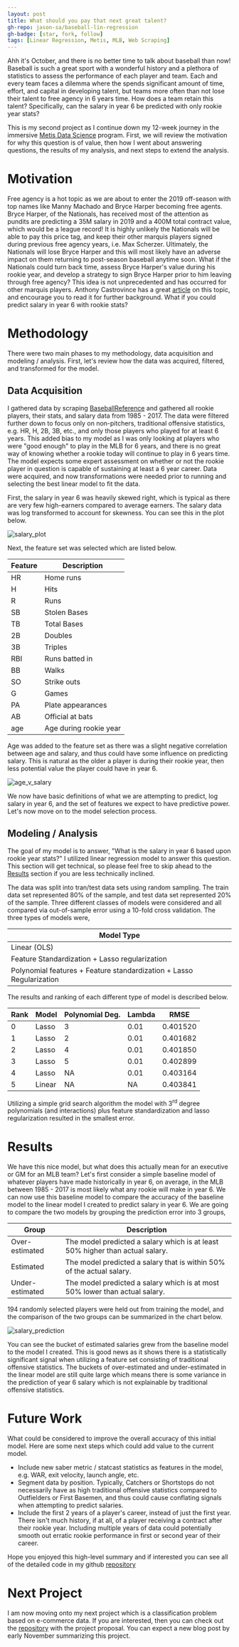 ```yaml
---
layout: post
title: What should you pay that next great talent?
gh-repo: jason-sa/baseball-lin-regression
gh-badge: [star, fork, follow]
tags: [Linear Regression, Metis, MLB, Web Scraping]
---
```


Ahh it's October, and there is no better time to talk about baseball than now! Baseball is such a great sport with a wonderful history and a plethora of statistics to assess the performance of each player and team. Each and every team faces a dilemma where the spends significant amount of time, effort, and capital in developing talent, but teams more often than not lose their talent to free agency in 6 years time. How does a team retain this talent? Specifically, can the salary in year 6 be predicted with only rookie year stats?

<!-- I decided to tackle a fundamental question related to baseball, how do you keep your top talent longer? -->

<!-- The current [CBA](http://m.mlb.com/glossary/transactions/free-agency) allows a player to enter free agency after 6 years of "service". I was curious if whether rookie stats alone colud predict a player's salary in their 6th season. If the salary could be predicted, then this information could be utilizied in year 3 or 4 to offer a contract to an oragnization's top talent. This is not 
I approached this broad topic with a focus on how can a MLB organization smartly offer a young player a contract to keep them longer than the minium 6 years. The 6 years threshold is related to the most recent [CBA](http://m.mlb.com/glossary/transactions/free-agency) defining free agenct. Specifically, can the salary in year 6 be predicted with only rookie year stats? -->

This is my second project as I continue down my 12-week journey in the immersive [Metis Data Science](https://www.thisismetis.com/data-science-bootcamps) program. First, we will review the motivation for why this question is of value, then how I went about answering questions, the results of my analysis, and next steps to extend the analysis.

# Motivation

Free agency is a hot topic as we are about to enter the 2019 off-season with top names like Manny Machado and Bryce Harper becoming free agents. Bryce Harper, of the Nationals, has received most of the attention as pundits are predicting a 35M salary in 2019 and a 400M total contract value, which would be a league record! It is highly unlikely the Nationals will be able to pay this price tag, and keep their other marquis players signed during previous free agency years, i.e. Max Scherzer. Ultimately, the Nationals will lose Bryce Harper and this will most likely have an adverse impact on them returning to post-season baseball anytime soon. What if the Nationals could turn back time, assess Bryce Harper's value during his rookie year, and develop a strategy to sign Bryce Harper prior to him leaving through free agency? This idea is not unprecedented and has occurred for other marquis players. Anthony Castrovince has a great [article](http://www.sportsonearth.com/article/264873218/mlb-hot-stove-free-agents-earlier-extensions) on this topic, and encourage you to read it for further background. What if you could predict salary in year 6 with rookie stats?

# Methodology

There were two main phases to my methodology, data acquisition and modeling / analysis. First, let's review how the data was acquired, filtered, and transformed for the model.

## Data Acquisition

I gathered data by scraping [BaseballReference](https://www.baseball-reference.com/) and gathered all rookie players, their stats, and salary data from 1985 - 2017. The data were filtered further down to focus only on non-pitchers, traditional offensive statistics, e.g. HR, H, 2B, 3B, etc., and only those players who played for at least 6 years. This added bias to my model as I was only looking at players who were "good enough" to play in the MLB for 6 years, and there is no great way of knowing whether a rookie today will continue to play in 6 years time. The model expects some expert assessment on whether or not the rookie player in question is capable of sustaining at least a 6 year career. Data were acquired, and now transformations were needed prior to running and selecting the best linear model to fit the data.

First, the salary in year 6 was heavily skewed right, which is typical as there are very few high-earners compared to average earners. The salary data was log transformed to account for skewness. You can see this in the plot below.

![salary_plot](../img/salary_comparison.png)

Next, the feature set was selected which are listed below.

|Feature|Description
|---|---|
|HR |Home runs|
|H |Hits|
|R |Runs|
|SB |Stolen Bases|
|TB |Total Bases|
|2B |Doubles|
|3B |Triples|
|RBI |Runs batted in|
|BB |Walks|
|SO |Strike outs|
|G |Games|
|PA |Plate appearances|
|AB |Official at bats|
|age |Age during rookie year|

Age was added to the feature set as there was a slight negative correlation between age and salary, and thus could have some influence on predicting salary. This is natural as the older a player is during their rookie year, then less potential value the player could have in year 6.

![age_v_salary](../img/age_v_salary.png)

We now have basic definitions of what we are attempting to predict, log salary in year 6, and the set of features we expect to have predictive power. Let's now move on to the model selection process.

## Modeling / Analysis

The goal of my model is to answer, "What is the salary in year 6 based upon rookie year stats?" I utilized linear regression model to answer this question. This section will get technical, so please feel free to skip ahead to the [Results](#results) section if you are less technically inclined.

The data was split into tran/test data sets using random sampling. The train data set represented 80% of the sample, and test data set represented 20% of the sample. Three different classes of models were considered and all compared via out-of-sample error using a 10-fold cross validation. The three types of models were,

|Model Type|
|---|
|Linear (OLS)|
|Feature Standardization + Lasso regularization|
|Polynomial features + Feature standardization + Lasso Regularization|

The results and ranking of each different type of model is described below.

|Rank |Model |Polynomial Deg.|Lambda|RMSE|
---|---|---|---|---
|0 |Lasso |3 |0.01 |0.401520
|1 |Lasso |2 |0.01 |0.401682
|2 |Lasso |4 |0.01 |0.401850
|3 |Lasso |5 |0.01 |0.402899
|4 |Lasso |NA |0.01 |0.403164
|5 |Linear |NA | NA|0.403841

Utilizing a simple grid search algorithm the model with 3<sup>rd</sup> degree polynomials (and interactions) plus feature standardization and lasso regularization resulted in the smallest error.

# <a name="results"></a> Results

We have this nice model, but what does this actually mean for an executive or GM for an MLB team? Let's first consider a simple baseline model of whatever players have made historically in year 6, on average, in the MLB between 1985 - 2017 is most likely what any rookie will make in year 6. We can now use this baseline model to compare the accuracy of the baseline model to the linear model I created to predict salary in year 6. We are going to compare the two models by grouping the prediction error into 3 groups,

|Group | Description|
|---|---|
|Over-estimated | The model predicted a salary which is at least 50% higher than actual salary.
|Estimated | The model predicted a salary that is within 50% of the actual salary.
|Under-estimated | The model predicted a salary which is at most 50% lower than actual salary.

194 randomly selected players were held out from training the model, and the comparison of the two groups can be summarized in the chart below.

![salary_prediction](../img/salary_prediction_accuracy.png)

You can see the bucket of estimated salaries grew from the baseline model to the model I created. This is good news as it shows there is a statistically significant signal when utilizing a feature set consisting of traditional offensive statistics. The buckets of over-estimated and under-estimated in the linear model are still quite large which means there is some variance in the prediction of year 6 salary which is not explainable by traditional offensive statistics.

# Future Work

What could be considered to improve the overall accuracy of this initial model. Here are some next steps which could add value to the current model.

* Include new saber metric / statcast statistics as features in the model, e.g. WAR, exit velocity, launch angle, etc.  
* Segment data by position. Typically, Catchers or Shortstops do not necessarily have as high traditional offensive statistics compared to Outfielders or First Basemen, and thus could cause conflating signals when attempting to predict salaries.  
* Include the first 2 years of a player's career, instead of just the first year. There isn't much history, if at all, of a player receiving a contract after their rookie year. Including multiple years of data could potentially smooth out erratic rookie performance in first or second year of their career.

Hope you enjoyed this high-level summary and if interested you can see all of the detailed code in my github [repository](https://github.com/jason-sa/baseball_lin_regression)

# Next Project

I am now moving onto my next project which is a classification problem based on e-commerce data. If you are interested, then you can check out the [repository](https://github.com/jason-sa/classification) with the project proposal. You can expect a new blog post by early November summarizing this project.
